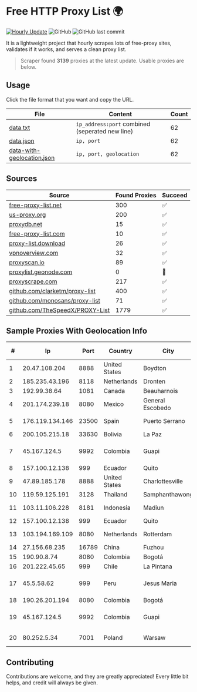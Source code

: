 
# Free HTTP Proxy List 🌍

[![Hourly Update](https://github.com/mertguvencli/http-proxy-list/actions/workflows/main.yml/badge.svg?branch=main)](https://github.com/mertguvencli/http-proxy-list/actions/workflows/main.yml)
![GitHub](https://img.shields.io/github/license/mertguvencli/http-proxy-list)
![GitHub last commit](https://img.shields.io/github/last-commit/mertguvencli/http-proxy-list)

It is a lightweight project that hourly scrapes lots of free-proxy sites, validates if it works, and serves a clean proxy list.


> Scraper found **3139** proxies at the latest update. Usable proxies are below.

## Usage

Click the file format that you want and copy the URL.


|File|Content|Count|
|----|-------|-----|
|[data.txt](https://raw.githubusercontent.com/mertguvencli/http-proxy-list/main/proxy-list/data.txt)|`ip_address:port` combined (seperated new line)|62|
|[data.json](https://raw.githubusercontent.com/mertguvencli/http-proxy-list/main/proxy-list/data.json)|`ip, port`|62|
|[data-with-geolocation.json](https://raw.githubusercontent.com/mertguvencli/http-proxy-list/main/proxy-list/data-with-geolocation.json)|`ip, port, geolocation`|62|

## Sources

|Source|Found Proxies|Succeed|
|------|-------------|-------|
|[free-proxy-list.net](https://free-proxy-list.net)|300|✅|
|[us-proxy.org](https://www.us-proxy.org)|200|✅|
|[proxydb.net](http://proxydb.net)|15|✅|
|[free-proxy-list.com](https://free-proxy-list.com/?page=&port=&type%5B%5D=http&type%5B%5D=https&up_time=0&search=Search)|10|✅|
|[proxy-list.download](https://www.proxy-list.download/HTTP)|26|✅|
|[vpnoverview.com](https://vpnoverview.com/privacy/anonymous-browsing/free-proxy-servers)|32|✅|
|[proxyscan.io](https://www.proxyscan.io)|89|✅|
|[proxylist.geonode.com](https://proxylist.geonode.com/api/proxy-list?limit=300&page=1&sort_by=lastChecked&sort_type=desc&protocols=http,https)|0|🚫|
|[proxyscrape.com](https://api.proxyscrape.com/v2/?request=displayproxies&protocol=http&timeout=10000&country=all&ssl=all&anonymity=all)|217|✅|
|[github.com/clarketm/proxy-list](https://raw.githubusercontent.com/clarketm/proxy-list/master/proxy-list-raw.txt)|400|✅|
|[github.com/monosans/proxy-list](https://raw.githubusercontent.com/monosans/proxy-list/main/proxies/http.txt)|71|✅|
|[github.com/TheSpeedX/PROXY-List](https://raw.githubusercontent.com/TheSpeedX/PROXY-List/master/http.txt)|1779|✅|


## Sample Proxies With Geolocation Info

|#|Ip|Port|Country|City|Internet Service Provider|
|-|--|----|-------|----|-------------------------|
|1|20.47.108.204|8888|United States|Boydton|Microsoft Corporation|
|2|185.235.43.196|8118|Netherlands|Dronten|Softqloud GmbH|
|3|192.99.38.64|1081|Canada|Beauharnois|OVH SAS|
|4|201.174.239.18|8080|Mexico|General Escobedo|Transtelco Inc|
|5|176.119.134.146|23500|Spain|Puerto Serrano|Electro Puerto SUR SL|
|6|200.105.215.18|33630|Bolivia|La Paz|AXS Bolivia S. A.|
|7|45.167.124.5|9992|Colombia|Guapi|Sepcom Comunicaciones SAS|
|8|157.100.12.138|999|Ecuador|Quito|Telconet S.A|
|9|47.89.185.178|8888|United States|Charlottesville|Alibaba.com LLC|
|10|119.59.125.191|3128|Thailand|Samphanthawong|Metrabyte Co., Ltd|
|11|103.11.106.228|8181|Indonesia|Madiun|PT. Pascal Indonesia|
|12|157.100.12.138|999|Ecuador|Quito|Telconet S.A|
|13|103.194.169.109|8080|Netherlands|Rotterdam|HostPalace Web Solution PVT LTD|
|14|27.156.68.235|16789|China|Fuzhou|Chinanet|
|15|190.90.8.74|8080|Colombia|Bogotá|Internexa S.a. E.S.P|
|16|201.222.45.65|999|Chile|La Pintana|GRUPO ULLOA SpA|
|17|45.5.58.62|999|Peru|Jesus Maria|Satelital Telecomunicaciones S.A.C|
|18|190.26.201.194|8080|Colombia|Bogotá|ETB - Colombia|
|19|45.167.124.5|9992|Colombia|Guapi|Sepcom Comunicaciones SAS|
|20|80.252.5.34|7001|Poland|Warsaw|GWNET Autonomus System|



## Contributing

Contributions are welcome, and they are greatly appreciated! Every
little bit helps, and credit will always be given.

